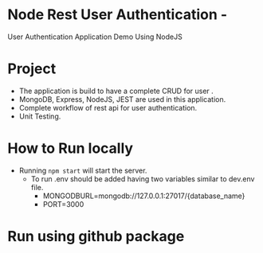 # Node Rest User Authentication - 
User Authentication Application Demo Using NodeJS
# Project 
- The application is build to have a complete CRUD for user . 
- MongoDB, Express, NodeJS, JEST are used in this application. 
- Complete workflow of rest api for user authentication. 
- Unit Testing.
# How to Run locally
- Running `npm start` will start the server.
    - To run .env should be added having two variables similar to dev.env file. 
        - MONGODBURL=mongodb://127.0.0.1:27017/{database_name}
        - PORT=3000

# Run using github package


